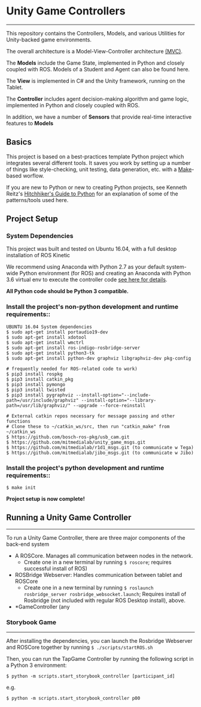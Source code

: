 # Unity Game Controllers
---------------------

This repository contains the Controllers, Models, and various Utilities for Unity-backed game environments.

The overall architecture is a Model-View-Controller architecture [(MVC)](https://en.wikipedia.org/wiki/Model%E2%80%93view%E2%80%93controller).

The **Models** include the Game State, implemented in Python and closely coupled with ROS. Models of a Student and Agent can also be found here.

The **View** is implemented in C# and the Unity framework, running on the Tablet.

The **Controller** includes agent decision-making algorithm and game logic, implemented in Python and closely coupled with ROS.

In addition, we have a number of **Sensors** that provide real-time interactive features to **Models**



Basics
--------------

This project is based on a best-practices template Python project which integrates several different tools. It saves you work by setting up a number of things like style-checking, unit testing, data generation, etc. with a [Make](https://en.wikipedia.org/wiki/Make_(software))-based worflow.

If you are new to Python or new to creating Python projects, see Kenneth Reitz's [Hitchhiker's Guide to Python](http://docs.python-guide.org/en/latest/) for an explanation of some of the patterns/tools used here.

Project Setup
---------------

### System Dependencies

This project was built and tested on Ubuntu 16.04, with a full desktop installation of ROS Kinetic

We recommend using Anaconda with Python 2.7 as your default system-wide Python environment (for ROS) and creating an Anaconda with Python 3.6 virtual env to execute the controller code [see here for details](https://uoa-eresearch.github.io/eresearch-cookbook/recipe/2014/11/20/conda/).

**All Python code should be Python 3 compatible.**

### Install the project's non-python development and runtime requirements::	
	
	UBUNTU 16.04 System dependencies
	$ sudo apt-get install portaudio19-dev
	$ sudo apt-get install xdotool
	$ sudo apt-get install wmctrl
	$ sudo apt-get install ros-indigo-rosbridge-server
	$ sudo apt-get install python3-tk
	$ sudo apt-get install python-dev graphviz libgraphviz-dev pkg-config
	
	# frequently needed for ROS-related code to work)
	$ pip3 install rospkg
	$ pip3 install catkin_pkg
	$ pip3 install pymongo
	$ pip3 install twisted
	$ pip3 install pygraphviz --install-option="--include-path=/usr/include/graphviz" --install-option="--library-path=/usr/lib/graphviz/" --upgrade --force-reinstall
	
	# External catkin repos necessary for message passing and other functions
	# Clone these to ~/catkin_ws/src, then run "catkin_make" from ~/catkin_ws
	$ https://github.com/bosch-ros-pkg/usb_cam.git
	$ https://github.com/mitmedialab/unity_game_msgs.git
	$ https://github.com/mitmedialab/r1d1_msgs.git (to communicate w Tega)
	$ https://github.com/mitmedialab/jibo_msgs.git (to communicate w Jibo)


### Install the project's python development and runtime requirements::

    $ make init
	
**Project setup is now complete!**


## Running a Unity Game Controller
---------------

To run a Unity Game Controller, there are three major components of the back-end system

- A ROSCore. Manages all communication between nodes in the network. 
	- Create one in a new terminal by running `$ roscore`; requires successful install of ROS)
- ROSBridge Webserver: Handles communication between tablet and ROSCore
	- Create one in a new terminal by running `$ roslaunch rosbridge_server rosbridge_websocket.launch`; Requires install of Rosbridge (not included with regular ROS Desktop install), above.
- *GameController (any

### Storybook Game
-------------

After installing the dependencies, you can launch the Rosbridge Webserver and ROSCore together by running `$ ./scripts/startROS.sh`

Then, you can run the TapGame Controller by running the following script in a  Python 3 environment:

`$ python -m scripts.start_storybook_controller [participant_id]`

e.g.

`$ python -m scripts.start_storybook_controller p00`


